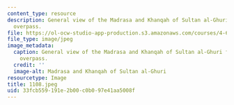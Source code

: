 ```yaml
---
content_type: resource
description: General view of the Madrasa and Khanqah of Sultan al-Ghuri from al-Azhar
  overpass.
file: https://ol-ocw-studio-app-production.s3.amazonaws.com/courses/4-615-the-architecture-of-cairo-spring-2002/33fcb559191e2b00c0b097e41aa5008f_1108.jpeg
file_type: image/jpeg
image_metadata:
  caption: General view of the Madrasa and Khanqah of Sultan al-Ghuri from al-Azhar
    overpass.
  credit: ''
  image-alt: Madrasa and Khanqah of Sultan al-Ghuri
resourcetype: Image
title: 1108.jpeg
uid: 33fcb559-191e-2b00-c0b0-97e41aa5008f
---
```

